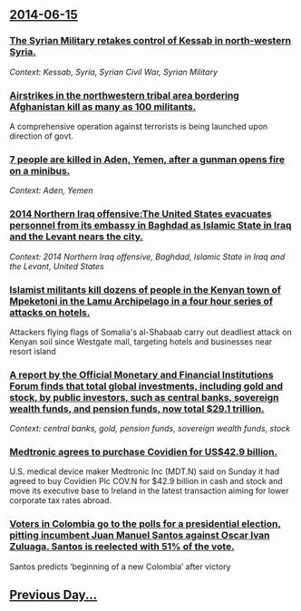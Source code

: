 ## [2014-06-15](/news/2014/06/15/index.md)

### [The Syrian Military retakes control of Kessab in north-western Syria. ](/news/2014/06/15/the-syrian-military-retakes-control-of-kessab-in-north-western-syria.md)
_Context: Kessab, Syria, Syrian Civil War, Syrian Military_

### [Airstrikes in the northwestern tribal area bordering Afghanistan kill as many as 100 militants. ](/news/2014/06/15/airstrikes-in-the-northwestern-tribal-area-bordering-afghanistan-kill-as-many-as-100-militants.md)
A comprehensive operation against terrorists is being launched upon direction of govt.

### [7 people are killed in Aden, Yemen, after a gunman opens fire on a minibus. ](/news/2014/06/15/7-people-are-killed-in-aden-yemen-after-a-gunman-opens-fire-on-a-minibus.md)
_Context: Aden, Yemen_

### [2014 Northern Iraq offensive:The United States evacuates personnel from its embassy in Baghdad as Islamic State in Iraq and the Levant nears the city. ](/news/2014/06/15/2014-northern-iraq-offensive-pthe-united-states-evacuates-personnel-from-its-embassy-in-baghdad-as-islamic-state-in-iraq-and-the-levant-near.md)
_Context: 2014 Northern Iraq offensive, Baghdad, Islamic State in Iraq and the Levant, United States_

### [Islamist militants kill dozens of people in the Kenyan town of Mpeketoni in the Lamu Archipelago in a four hour series of attacks on hotels. ](/news/2014/06/15/islamist-militants-kill-dozens-of-people-in-the-kenyan-town-of-mpeketoni-in-the-lamu-archipelago-in-a-four-hour-series-of-attacks-on-hotels.md)
Attackers flying flags of Somalia&#039;s al-Shabaab carry out deadliest attack on Kenyan soil since Westgate mall, targeting hotels and businesses near resort island

### [A report by the Official Monetary and Financial Institutions Forum finds that total global investments, including gold and stock, by public investors, such as central banks, sovereign wealth funds, and pension funds, now total $29.1 trillion. ](/news/2014/06/15/a-report-by-the-official-monetary-and-financial-institutions-forum-finds-that-total-global-investments-including-gold-and-stock-by-public.md)
_Context: central banks, gold, pension funds, sovereign wealth funds, stock_

### [Medtronic agrees to purchase Covidien for US$42.9 billion. ](/news/2014/06/15/medtronic-agrees-to-purchase-covidien-for-us-42-9-billion.md)
U.S. medical device maker Medtronic Inc (MDT.N) said on Sunday it had agreed to buy Covidien Plc COV.N for $42.9 billion in cash and stock and move its executive base to Ireland in the latest transaction aiming for lower corporate tax rates abroad.

### [Voters in Colombia go to the polls for a presidential election, pitting incumbent Juan Manuel Santos against Oscar Ivan Zuluaga. Santos is reelected with 51% of the vote. ](/news/2014/06/15/voters-in-colombia-go-to-the-polls-for-a-presidential-election-pitting-incumbent-juan-manuel-santos-against-ascar-iva-n-zuluaga-santos-is.md)
Santos predicts &lsquo;beginning of a new Colombia&rsquo; after victory

## [Previous Day...](/news/2014/06/14/index.md)

